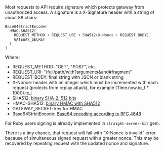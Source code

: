 Most requests to API require signature which protects gateway from unauthorized access.
A signature is a X-Signature header with a string of about 88 chars:

~~~ plain
Base64StrictEncode(
  HMAC-SHA512(
    REQUEST_METHOD + REQUEST_URI + SHA512(X-Nonce + REQUEST_BODY),
    GATEWAY_SECRET
  )
)
~~~

Where:

* REQUEST_METHOD: "GET", "POST", etc.
* REQUEST_URI: "/full/path/with?arguments&and#fragment"
* REQUEST_BODY: final string with JSON or blank string
* X-Nonce: header with an integer which must be incremented with each request (protects from replay attack), for example (Time.now.to_f * 1000).to_i
* SHA512: [binary SHA-2, 512 bits](https://en.wikipedia.org/wiki/SHA-2)
* HMAC-SHA512: [binary HMAC with SHA512](https://en.wikipedia.org/wiki/Hash-based_message_authentication_code)
* GATEWAY_SECRET: key for HMAC
* Base64StrictEncode: [Base64 encoding according to RFC 4648](https://en.wikipedia.org/wiki/Base64#RFC_4648)

For Ruby users signing is already implemented in `straight-server-kit` gem.

There is a tiny chance, that request will fail with "X-Nonce is invalid" error because of simultaneous signed request with a greater nonce. This may be recovered by repeating request with the updated nonce and signature.
